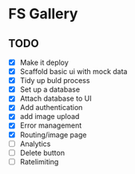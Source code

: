 # FS Gallery

## TODO

- [x] Make it deploy
- [x] Scaffold basic ui with mock data
- [x] Tidy up buld process
- [x] Set up a database
- [x] Attach database to UI
- [x] Add authentication
- [x] add image upload
- [x] Error management
- [x] Routing/image page
- [ ] Analytics
- [ ] Delete button
- [ ] Ratelimiting
